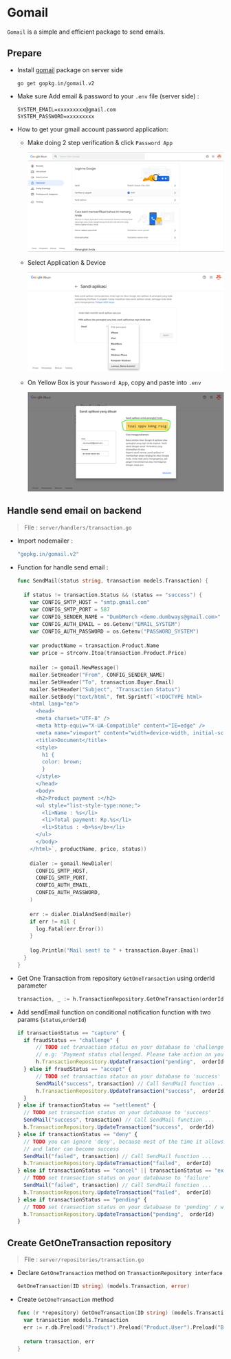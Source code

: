 # Gomail

`Gomail` is a simple and efficient package to send emails.

## Prepare

- Install [gomail](https://pkg.go.dev/gopkg.in/gomail.v2) package on server side

  ```text
  go get gopkg.in/gomail.v2
  ```

* Make sure Add email & password to your `.env` file (server side) :

  ```text
  SYSTEM_EMAIL=xxxxxxxxx@gmail.com
  SYSTEM_PASSWORD=xxxxxxxxx
  ```

* How to get your gmail account password application:

  - Make doing 2 step verification & click `Password App`

    ![img1](./mail-1.png)

  - Select Application & Device

    ![img2](./mail-2.png)

  - On Yellow Box is your `Password App`, copy and paste into `.env`

    ![img3](./mail-3.png)

## Handle send email on backend

> File : `server/handlers/transaction.go`

- Import nodemailer :

  ```go
  "gopkg.in/gomail.v2"
  ```

* Function for handle send email :

  ```go
  func SendMail(status string, transaction models.Transaction) {

    if status != transaction.Status && (status == "success") {
      var CONFIG_SMTP_HOST = "smtp.gmail.com"
      var CONFIG_SMTP_PORT = 587
      var CONFIG_SENDER_NAME = "DumbMerch <demo.dumbways@gmail.com>"
      var CONFIG_AUTH_EMAIL = os.Getenv("EMAIL_SYSTEM")
      var CONFIG_AUTH_PASSWORD = os.Getenv("PASSWORD_SYSTEM")

      var productName = transaction.Product.Name
      var price = strconv.Itoa(transaction.Product.Price)

      mailer := gomail.NewMessage()
      mailer.SetHeader("From", CONFIG_SENDER_NAME)
      mailer.SetHeader("To", transaction.Buyer.Email)
      mailer.SetHeader("Subject", "Transaction Status")
      mailer.SetBody("text/html", fmt.Sprintf(`<!DOCTYPE html>
      <html lang="en">
        <head>
        <meta charset="UTF-8" />
        <meta http-equiv="X-UA-Compatible" content="IE=edge" />
        <meta name="viewport" content="width=device-width, initial-scale=1.0" />
        <title>Document</title>
        <style>
          h1 {
          color: brown;
          }
        </style>
        </head>
        <body>
        <h2>Product payment :</h2>
        <ul style="list-style-type:none;">
          <li>Name : %s</li>
          <li>Total payment: Rp.%s</li>
          <li>Status : <b>%s</b></li>
        </ul>
        </body>
      </html>`, productName, price, status))

      dialer := gomail.NewDialer(
        CONFIG_SMTP_HOST,
        CONFIG_SMTP_PORT,
        CONFIG_AUTH_EMAIL,
        CONFIG_AUTH_PASSWORD,
      )

      err := dialer.DialAndSend(mailer)
      if err != nil {
        log.Fatal(err.Error())
      }

      log.Println("Mail sent! to " + transaction.Buyer.Email)
    }
  }
  ```

- Get One Transaction from repository `GetOneTransaction` using orderId parameter

  ```go
  transaction, _ := h.TransactionRepository.GetOneTransaction(orderId)
  ```

* Add sendEmail function on conditional notification function with two params (`status`,`orderId`)

  ```javascript
  if transactionStatus == "capture" {
  	if fraudStatus == "challenge" {
  		// TODO set transaction status on your database to 'challenge'
  		// e.g: 'Payment status challenged. Please take action on your Merchant Administration Portal
  		h.TransactionRepository.UpdateTransaction("pending",  orderId)
  	} else if fraudStatus == "accept" {
  		// TODO set transaction status on your database to 'success'
  		SendMail("success", transaction) // Call SendMail function ...
  		h.TransactionRepository.UpdateTransaction("success",  orderId)
  	}
  } else if transactionStatus == "settlement" {
  	// TODO set transaction status on your databaase to 'success'
  	SendMail("success", transaction) // Call SendMail function ...
  	h.TransactionRepository.UpdateTransaction("success",  orderId)
  } else if transactionStatus == "deny" {
  	// TODO you can ignore 'deny', because most of the time it allows payment retries
  	// and later can become success
  	SendMail("failed", transaction) // Call SendMail function ...
  	h.TransactionRepository.UpdateTransaction("failed",  orderId)
  } else if transactionStatus == "cancel" || transactionStatus == "expire" {
  	// TODO set transaction status on your databaase to 'failure'
  	SendMail("failed", transaction) // Call SendMail function ...
  	h.TransactionRepository.UpdateTransaction("failed",  orderId)
  } else if transactionStatus == "pending" {
  	// TODO set transaction status on your databaase to 'pending' / waiting payment
  	h.TransactionRepository.UpdateTransaction("pending",  orderId)
  }
  ```

## Create GetOneTransaction repository

> File : `server/repositories/transaction.go`

- Declare `GetOneTransaction` method on `TransactionRepository interface`

  ```go
  GetOneTransaction(ID string) (models.Transaction, error)
  ```

- Create `GetOneTransaction` method

  ```go
  func (r *repository) GetOneTransaction(ID string) (models.Transaction, error) {
    var transaction models.Transaction
    err := r.db.Preload("Product").Preload("Product.User").Preload("Buyer").Preload("Seller").First(&transaction, "id = ?", ID).Error

    return transaction, err
  }
  ```
